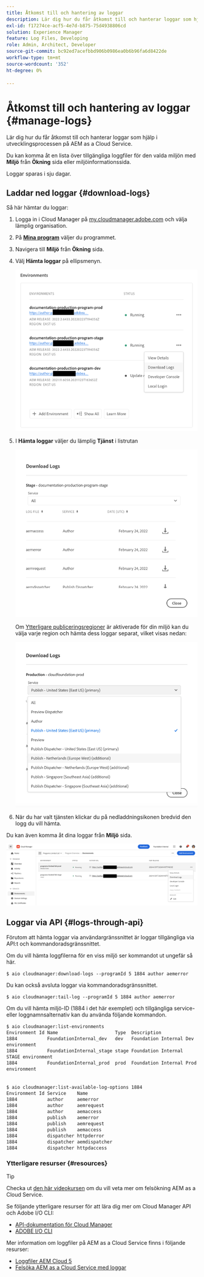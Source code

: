 ```yaml
---
title: Åtkomst till och hantering av loggar
description: Lär dig hur du får åtkomst till och hanterar loggar som hjälp i utvecklingsprocessen på AEM as a Cloud Service.
exl-id: f17274ce-acf5-4e7d-b875-75d4938806cd
solution: Experience Manager
feature: Log Files, Developing
role: Admin, Architect, Developer
source-git-commit: bc92ed7acefbbd906b0986ea0b6b96fa6d8422de
workflow-type: tm+mt
source-wordcount: '352'
ht-degree: 0%

---
```



# Åtkomst till och hantering av loggar {#manage-logs}

Lär dig hur du får åtkomst till och hanterar loggar som hjälp i utvecklingsprocessen på AEM as a Cloud Service.

Du kan komma åt en lista över tillgängliga loggfiler för den valda miljön med **Miljö** från **Ökning** sida eller miljöinformationssida.

Loggar sparas i sju dagar.

## Laddar ned loggar {#download-logs}

Så här hämtar du loggar:

1. Logga in i Cloud Manager på [my.cloudmanager.adobe.com](https://my.cloudmanager.adobe.com/) och välja lämplig organisation.

1. På **[Mina program](/help/implementing/cloud-manager/navigation.md#my-programs)** väljer du programmet.

1. Navigera till **Miljö** från **Ökning** sida.

1. Välj **Hämta loggar** på ellipsmenyn.

   ![Menyobjektet Hämta loggar](assets/download-logs1.png)

1. I **Hämta loggar** väljer du lämplig **Tjänst** i listrutan

   ![Dialogrutan Hämta loggar](assets/download-preview.png)

   Om [Ytterligare publiceringsregioner](/help/operations/additional-publish-regions.md) är aktiverade för din miljö kan du välja varje region och hämta dess loggar separat, vilket visas nedan:

   ![Hämta loggar för ytterligare publiceringsregioner](assets/download-publish-region-logs.png)

1. När du har valt tjänsten klickar du på nedladdningsikonen bredvid den logg du vill hämta.

Du kan även komma åt dina loggar från **Miljö** sida.

![Loggar från miljöskärmen](assets/download-logs.png)

## Loggar via API {#logs-through-api}

Förutom att hämta loggar via användargränssnittet är loggar tillgängliga via API:t och kommandoradsgränssnittet.

Om du vill hämta loggfilerna för en viss miljö ser kommandot ut ungefär så här.

```shell
$ aio cloudmanager:download-logs --programId 5 1884 author aemerror
```

Du kan också avsluta loggar via kommandoradsgränssnittet.

```shell
$ aio cloudmanager:tail-log --programId 5 1884 author aemerror
```

Om du vill hämta miljö-ID (1884 i det här exemplet) och tillgängliga service- eller loggnamnsalternativ kan du använda följande kommandon.

```shell
$ aio cloudmanager:list-environments
Environment Id Name                     Type  Description                          
1884           FoundationInternal_dev   dev   Foundation Internal Dev environment  
1884           FoundationInternal_stage stage Foundation Internal STAGE environment
1884           FoundationInternal_prod  prod  Foundation Internal Prod environment
 
 
$ aio cloudmanager:list-available-log-options 1884
Environment Id Service    Name         
1884           author     aemerror     
1884           author     aemrequest   
1884           author     aemaccess    
1884           publish    aemerror     
1884           publish    aemrequest   
1884           publish    aemaccess    
1884           dispatcher httpderror   
1884           dispatcher aemdispatcher
1884           dispatcher httpdaccess
```

### Ytterligare resurser {#resources}

>[!TIP]
>
>Checka ut [den här videokursen](https://app.frame.io/reviews/28cdf463-b7fc-443b-a54a-93cb7da6567e/dbf158f1-568b-4efc-8fbc-3b241561cbab) om du vill veta mer om felsökning AEM as a Cloud Service.

Se följande ytterligare resurser för att lära dig mer om Cloud Manager API och Adobe I/O CLI:

* [API-dokumentation för Cloud Manager](https://developer.adobe.com/experience-cloud/cloud-manager/)
* [ADOBE I/O CLI](https://github.com/adobe/aio-cli-plugin-cloudmanager)

Mer information om loggfiler på AEM as a Cloud Service finns i följande resurser:

* [Loggfiler AEM Cloud 5](https://experienceleague.adobe.com/docs/experience-manager-learn/cloud-service/expert-resources/cloud-5/cloud5-aem-log-files.html)
* [Felsöka AEM as a Cloud Service med loggar](https://experienceleague.adobe.com/docs/experience-manager-learn/cloud-service/debugging/debugging-aem-as-a-cloud-service/logs.html)
